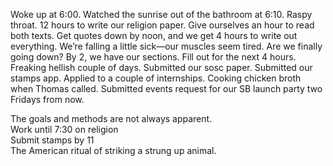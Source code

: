 Woke up at 6:00. Watched the sunrise out of the bathroom at 6:10. Raspy throat. 12 hours to write our religion paper. Give ourselves an hour to read both texts. Get quotes down by noon, and we get 4 hours to write out everything. We’re falling a little sick—our muscles seem tired. Are we finally going down? By 2, we have our sections. Fill out for the next 4 hours. Freaking hellish couple of days. Submitted our sosc paper. Submitted our stamps app. Applied to a couple of internships. Cooking chicken broth when Thomas called. Submitted events request for our SB launch party two Fridays from now.

The goals and methods are not always apparent.   
Work until 7:30 on religion  
Submit stamps by 11  
The American ritual of striking a strung up animal.
